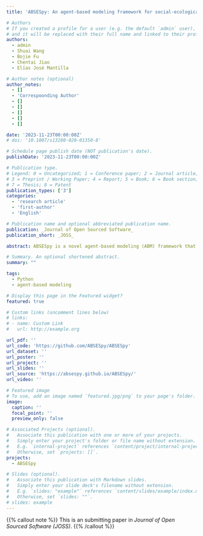 ```yaml
---
title: 'ABSESpy: An agent-based modeling framework for social-ecological systems'

# Authors
# If you created a profile for a user (e.g. the default `admin` user), write the username (folder name) here
# and it will be replaced with their full name and linked to their profile.
authors:
  - admin
  - Shuai Wang
  - Bojie Fu
  - Chentai Jiao
  - Elías José Mantilla

# Author notes (optional)
author_notes:
  - []
  - 'Correspoonding Author'
  - []
  - []
  - []
  - []
  - []

date: '2023-11-23T00:00:00Z'
# doi: '10.1007/s13280-020-01350-8'

# Schedule page publish date (NOT publication's date).
publishDate: '2023-11-23T00:00:00Z'

# Publication type.
# Legend: 0 = Uncategorized; 1 = Conference paper; 2 = Journal article;
# 3 = Preprint / Working Paper; 4 = Report; 5 = Book; 6 = Book section;
# 7 = Thesis; 8 = Patent
publication_types: ['3']
categories:
  - 'research article'
  - 'first-author'
  - 'English'

# Publication name and optional abbreviated publication name.
publication: _Journal of Open Sourced Software_
publication_short: _JOSS_

abstract: ABSESpy is a novel agent-based modeling (ABM) framework that enhances socio-ecological systems (SES) research fidelity. Addressing critical needs in SES study, such as complex decision-making, scaling, and data integration, it features a Branch-Leaf architecture for clear separation and integration of human and natural subsystems, promoting replicability and model coupling. `ABSESpy` also supports modeling human behavior through well-recognized workflows of perception, decision-making definitions, and responses. Moreover, it advances real-world modeling with multiple time operating modes, accommodating the diverse temporal scales of SES phenomena and integrating time-sensitive event simulations. These innovations position `ABSESpy` as a crucial tool in addressing current gaps in SES research, fostering more ABMs for real-world SES issues.

# Summary. An optional shortened abstract.
summary: ""

tags:
  - Python
  - agent-based modeling

# Display this page in the Featured widget?
featured: true

# Custom links (uncomment lines below)
# links:
# - name: Custom Link
#   url: http://example.org

url_pdf: ''
url_code: 'https://github.com/ABSESpy/ABSESpy'
url_dataset: ''
url_poster: ''
url_project: ''
url_slides: ''
url_source: 'https://absespy.github.io/ABSESpy/'
url_video: ''

# Featured image
# To use, add an image named `featured.jpg/png` to your page's folder.
image:
  caption: ''
  focal_point: ''
  preview_only: false

# Associated Projects (optional).
#   Associate this publication with one or more of your projects.
#   Simply enter your project's folder or file name without extension.
#   E.g. `internal-project` references `content/project/internal-project/index.md`.
#   Otherwise, set `projects: []`.
projects:
  - ABSESpy

# Slides (optional).
#   Associate this publication with Markdown slides.
#   Simply enter your slide deck's filename without extension.
#   E.g. `slides: "example"` references `content/slides/example/index.md`.
#   Otherwise, set `slides: ""`.
# slides: example
---
```


{{% callout note %}}
This is an submitting paper in _Journal of Open Sourced Software (JOSS)_.
{{% /callout %}}
